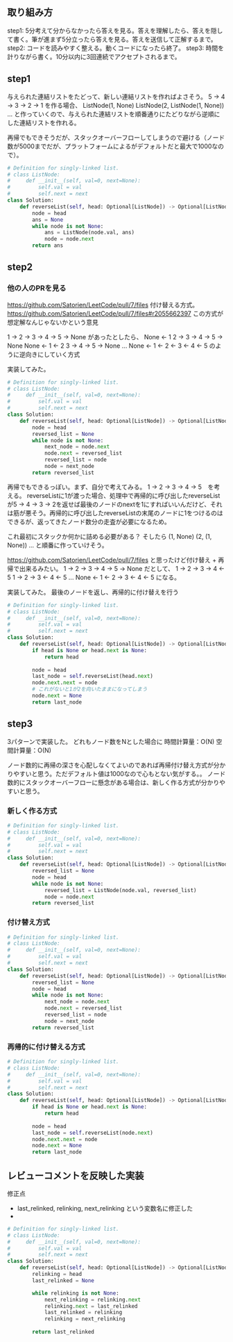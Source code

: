## 取り組み方
step1: 5分考えて分からなかったら答えを見る。答えを理解したら、答えを隠して書く。筆が進まず5分立ったら答えを見る。答えを送信して正解するまで。
step2: コードを読みやすく整える。動くコードになったら終了。
step3: 時間を計りながら書く。10分以内に3回連続でアクセプトされるまで。

## step1
与えられた連結リストをたどって、新しい連結リストを作ればよさそう。
5 -> 4 -> 3 -> 2 -> 1
を作る場合、
ListNode(1, None)
ListNode(2, ListNode(1, None))
...
と作っていくので、与えられた連結リストを順番通りにたどりながら逆順にした連結リストを作れる。

再帰でもできそうだが、スタックオーバーフローしてしまうので避ける（ノード数が5000までだが、プラットフォームによるがデフォルトだと最大で1000なので）。


```python
# Definition for singly-linked list.
# class ListNode:
#     def __init__(self, val=0, next=None):
#         self.val = val
#         self.next = next
class Solution:
    def reverseList(self, head: Optional[ListNode]) -> Optional[ListNode]:
        node = head
        ans = None
        while node is not None:
            ans = ListNode(node.val, ans)
            node = node.next
        return ans
```

## step2
### 他の人のPRを見る
https://github.com/Satorien/LeetCode/pull/7/files
付け替える方式。
https://github.com/Satorien/LeetCode/pull/7/files#r2055662397
この方式が想定解なんじゃないかという意見

1 -> 2 -> 3 -> 4 -> 5 -> None
があったとしたら、
None <- 1  2 -> 3 -> 4 -> 5 -> None
None <- 1 <- 2  3 -> 4 -> 5 -> None
...
None <- 1 <- 2 <- 3 <- 4 <- 5
のように逆向きにしていく方式

実装してみた。
```python
# Definition for singly-linked list.
# class ListNode:
#     def __init__(self, val=0, next=None):
#         self.val = val
#         self.next = next
class Solution:
    def reverseList(self, head: Optional[ListNode]) -> Optional[ListNode]:
        node = head
        reversed_list = None
        while node is not None:
            next_node = node.next
            node.next = reversed_list
            reversed_list = node
            node = next_node
        return reversed_list
```


再帰でもできるっぽい。まず、自分で考えてみる。
1 -> 2 -> 3 -> 4 -> 5　を考える。
reverseListに1が渡った場合、処理中で再帰的に呼び出したreverseListが5 -> 4 -> 3 -> 2を返せば最後のノードのnextを1にすればいいんだけど、それは筋が悪そう。再帰的に呼び出したreverseListの末尾のノードに1をつけるのはできるが、返ってきたノード数分の走査が必要になるため。

これ最初にスタックか何かに詰める必要がある？
そしたら
(1, None)
(2, (1, None))
...
と順番に作っていけそう。

https://github.com/Satorien/LeetCode/pull/7/files
と思ったけど付け替え + 再帰で出来るみたい。
1 -> 2 -> 3 -> 4 -> 5 -> None
だとして、
1 -> 2 -> 3 -> 4 <- 5
1 -> 2 -> 3 <- 4 <- 5
...
None <- 1 <- 2 -> 3 <- 4 <- 5
になる。


実装してみた。
最後のノードを返し、再帰的に付け替えを行う
```python
# Definition for singly-linked list.
# class ListNode:
#     def __init__(self, val=0, next=None):
#         self.val = val
#         self.next = next
class Solution:
    def reverseList(self, head: Optional[ListNode]) -> Optional[ListNode]:
        if head is None or head.next is None:
            return head
        
        node = head
        last_node = self.reverseList(head.next)
        node.next.next = node
        # これがないと1が2を向いたままになってしまう
        node.next = None
        return last_node
```

## step3
3パターンで実装した。
どれもノード数をNとした場合に
時間計算量：O(N)
空間計算量：O(N)

ノード数的に再帰の深さを心配しなくてよいのであれば再帰付け替え方式が分かりやすいと思う。ただデフォルト値は1000なので心もとない気がする。。
ノード数的にスタックオーバーフローに懸念がある場合は、新しく作る方式が分かりやすいと思う。

### 新しく作る方式
```python
# Definition for singly-linked list.
# class ListNode:
#     def __init__(self, val=0, next=None):
#         self.val = val
#         self.next = next
class Solution:
    def reverseList(self, head: Optional[ListNode]) -> Optional[ListNode]:
        reversed_list = None
        node = head
        while node is not None:
            reversed_list = ListNode(node.val, reversed_list)
            node = node.next
        return reversed_list
```

### 付け替え方式
```python
# Definition for singly-linked list.
# class ListNode:
#     def __init__(self, val=0, next=None):
#         self.val = val
#         self.next = next
class Solution:
    def reverseList(self, head: Optional[ListNode]) -> Optional[ListNode]:
        reversed_list = None
        node = head
        while node is not None:
            next_node = node.next
            node.next = reversed_list
            reversed_list = node
            node = next_node
        return reversed_list
```

### 再帰的に付け替える方式
```python
# Definition for singly-linked list.
# class ListNode:
#     def __init__(self, val=0, next=None):
#         self.val = val
#         self.next = next
class Solution:
    def reverseList(self, head: Optional[ListNode]) -> Optional[ListNode]:
        if head is None or head.next is None:
            return head
        
        node = head
        last_node = self.reverseList(node.next)
        node.next.next = node
        node.next = None
        return last_node
```

## レビューコメントを反映した実装
修正点
- last_relinked, relinking, next_relinking という変数名に修正した
- 

```python
# Definition for singly-linked list.
# class ListNode:
#     def __init__(self, val=0, next=None):
#         self.val = val
#         self.next = next
class Solution:
    def reverseList(self, head: Optional[ListNode]) -> Optional[ListNode]:
        relinking = head
        last_relinked = None

        while relinking is not None:
            next_relinking = relinking.next
            relinking.next = last_relinked
            last_relinked = relinking
            relinking = next_relinking
        
        return last_relinked
```